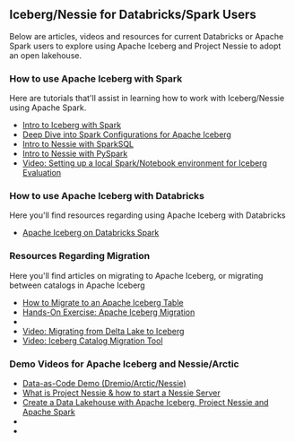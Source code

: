 ## Iceberg/Nessie for Databricks/Spark Users

Below are articles, videos and resources for current Databricks or Apache Spark users to explore using Apache Iceberg and Project Nessie to adopt an open lakehouse.

### How to use Apache Iceberg with Spark
Here are tutorials that'll assist in learning how to work with Iceberg/Nessie using Apache Spark.

- [Intro to Iceberg with Spark](https://www.dremio.com/blog/introduction-to-apache-iceberg-using-spark/)
- [Deep Dive into Spark Configurations for Apache Iceberg](https://www.dremio.com/blog/deep-dive-into-configuring-your-apache-iceberg-catalog-with-apache-spark/)
- [Intro to Nessie with SparkSQL](https://www.dremio.com/blog/getting-started-with-project-nessie-apache-iceberg-and-apache-spark-using-docker/)
- [Intro to Nessie with PySpark](https://www.dremio.com/blog/a-notebook-for-getting-started-with-project-nessie-apache-iceberg-and-apache-spark/)
- [Video: Setting up a local Spark/Notebook environment for Iceberg Evaluation](https://www.youtube.com/watch?v=Q4Ze8ztaMo0&t=12s&pp=ygUSRGF0YWJyaWNrcyBJY2ViZXJn)

### How to use Apache Iceberg with Databricks
Here you'll find resources regarding using Apache Iceberg with Databricks

- [Apache Iceberg on Databricks Spark](https://www.dremio.com/blog/getting-started-with-apache-iceberg-in-databricks/)

### Resources Regarding Migration
Here you'll find articles on migrating to Apache Iceberg, or migrating between catalogs in Apache Iceberg

- [How to Migrate to an Apache Iceberg Table](https://www.dremio.com/subsurface/how-to-migrate-a-hive-table-to-an-iceberg-table/)
- [Hands-On Exercise: Apache Iceberg Migration](https://www.dremio.com/subsurface/migrating-a-hive-table-to-an-iceberg-table-hands-on-tutorial/)
- []()
- [Video: Migrating from Delta Lake to Iceberg](https://www.youtube.com/watch?v=11p3AaPduos&pp=ygUYRHJlbWlvIEljZWJlcmcgTWlncmF0aW9u)
- [Video: Iceberg Catalog Migration Tool](https://www.youtube.com/watch?v=9hxCDyr6YSs&pp=ygUNRHJlbWlvIE5lc3NpZQ%3D%3D)

### Demo Videos for Apache Iceberg and Nessie/Arctic
- [Data-as-Code Demo (Dremio/Arctic/Nessie)](https://youtu.be/JCpWfsu-liw)
- [What is Project Nessie & how to start a Nessie Server](https://www.youtube.com/watch?v=xsQ_uMBbDXI)
- [Create a Data Lakehouse with Apache Iceberg, Project Nessie and Apache Spark](https://www.youtube.com/watch?v=Q3qb93fuQAA)
- []()
- []()
